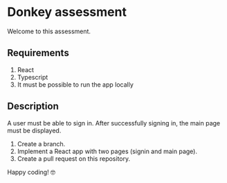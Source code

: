 # Donkey assessment

Welcome to this assessment.

## Requirements
1. React
2. Typescript
3. It must be possible to run the app locally

## Description
A user must be able to sign in. 
After successfully signing in, the main page must be displayed.

1. Create a branch.
2. Implement a React app with two pages (signin and main page).
3. Create a pull request on this repository.

Happy coding! 🤓
